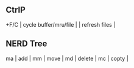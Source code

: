 
## CtrlP

<CTRL>+F/C | cycle buffer/mru/file |
<F5>     | refresh files             |

## NERD Tree

ma | add    |
mm | move   |
md | delete |
mc | copty  |

